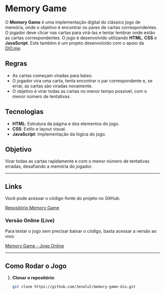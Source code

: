 # Memory Game

O **Memory Game** é uma implementação digital do clássico jogo de memória, onde o objetivo é encontrar os pares de cartas correspondentes. O jogador deve clicar nas cartas para virá-las e tentar lembrar onde estão as cartas correspondentes. O jogo é desenvolvido utilizando **HTML**, **CSS** e **JavaScript**. Este também é um projeto desenvolvido com o apoio da [DIO.me](https://dio.me).

## Regras
- As cartas começam viradas para baixo.
- O jogador vira uma carta, tenta encontrar o par correspondente e, se errar, as cartas são viradas novamente.
- O objetivo é virar todas as cartas no menor tempo possível, com o menor número de tentativas.

## Tecnologias
- **HTML**: Estrutura da página e dos elementos do jogo.
- **CSS**: Estilo e layout visual.
- **JavaScript**: Implementação da lógica do jogo.

## Objetivo
Virar todas as cartas rapidamente e com o menor número de tentativas erradas, desafiando a memória do jogador.

---

## Links

Você pode acessar o código-fonte do projeto no GitHub:

[Repositório Memory Game](https://github.com/Jenalul/memory-game-dio)

### Versão Online (Live)

Para testar o jogo sem precisar baixar o código, basta acessar a versão ao vivo:

[Memory Game - Jogo Online](https://jenalul.github.io/memory-game-dio/)

---

## Como Rodar o Jogo

1. **Clonar o repositório**:
   ```bash
   git clone https://github.com/Jenalul/memory-game-dio.git
